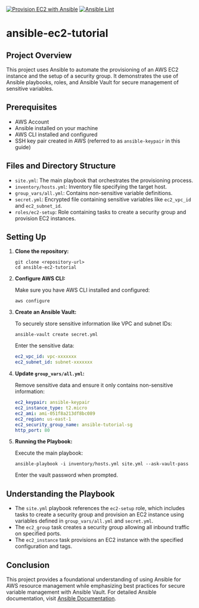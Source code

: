 [![Provision EC2 with Ansible](https://github.com/EzioDEVio/ansible-ec2-tutorial/actions/workflows/ansible-ec2.yml/badge.svg)](https://github.com/EzioDEVio/ansible-ec2-tutorial/actions/workflows/ansible-ec2.yml)  [![Ansible Lint](https://github.com/EzioDEVio/ansible-ec2-tutorial/actions/workflows/ansible-lint.yml/badge.svg)](https://github.com/EzioDEVio/ansible-ec2-tutorial/actions/workflows/ansible-lint.yml)  

# ansible-ec2-tutorial



## Project Overview

This project uses Ansible to automate the provisioning of an AWS EC2 instance and the setup of a security group. It demonstrates the use of Ansible playbooks, roles, and Ansible Vault for secure management of sensitive variables.

## Prerequisites

- AWS Account
- Ansible installed on your machine
- AWS CLI installed and configured
- SSH key pair created in AWS (referred to as `ansible-keypair` in this guide)

## Files and Directory Structure

- `site.yml`: The main playbook that orchestrates the provisioning process.
- `inventory/hosts.yml`: Inventory file specifying the target host.
- `group_vars/all.yml`: Contains non-sensitive variable definitions.
- `secret.yml`: Encrypted file containing sensitive variables like `ec2_vpc_id` and `ec2_subnet_id`.
- `roles/ec2-setup`: Role containing tasks to create a security group and provision EC2 instances.

## Setting Up

1. **Clone the repository:**

   ```
   git clone <repository-url>
   cd ansible-ec2-tutorial
   ```

2. **Configure AWS CLI:**

   Make sure you have AWS CLI installed and configured:

   ```
   aws configure
   ```

3. **Create an Ansible Vault:**

   To securely store sensitive information like VPC and subnet IDs:

   ```
   ansible-vault create secret.yml
   ```

   Enter the sensitive data:

   ```yaml
   ec2_vpc_id: vpc-xxxxxxx
   ec2_subnet_id: subnet-xxxxxxx
   ```

4. **Update `group_vars/all.yml`:**

   Remove sensitive data and ensure it only contains non-sensitive information:

   ```yaml
   ec2_keypair: ansible-keypair
   ec2_instance_type: t2.micro
   ec2_ami: ami-051f8a213df8bc089
   ec2_region: us-east-1
   ec2_security_group_name: ansible-tutorial-sg
   http_port: 80
   ```

5. **Running the Playbook:**

   Execute the main playbook:

   ```
   ansible-playbook -i inventory/hosts.yml site.yml --ask-vault-pass
   ```

   Enter the vault password when prompted.

## Understanding the Playbook

- The `site.yml` playbook references the `ec2-setup` role, which includes tasks to create a security group and provision an EC2 instance using variables defined in `group_vars/all.yml` and `secret.yml`.
- The `ec2_group` task creates a security group allowing all inbound traffic on specified ports.
- The `ec2_instance` task provisions an EC2 instance with the specified configuration and tags.

## Conclusion

This project provides a foundational understanding of using Ansible for AWS resource management while emphasizing best practices for secure variable management with Ansible Vault. For detailed Ansible documentation, visit [Ansible Documentation](https://docs.ansible.com/).
